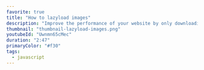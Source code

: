 ```yaml
---
favorite: true
title: "How to lazyload images"
description: "Improve the performance of your website by only downloading images when the user needs them via a technique called lazyloading."
thumbnail: "thumbnail-lazyload-images.png"
youtubeId: "Uwnmn65cMec"
duration: "2:47"
primaryColor: "#f30"
tags:
  - javascript
---
```

